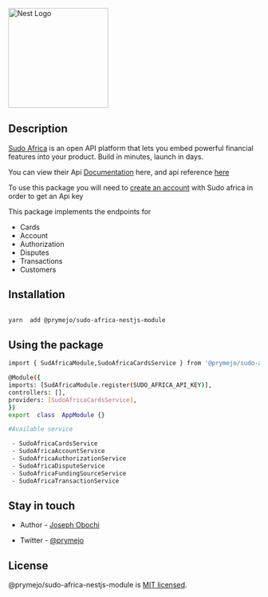 
<p  align="center">

<a  href="http://nestjs.com/"  target="blank"><img  src="https://nestjs.com/img/logo-small.svg"  width="200"  alt="Nest Logo"  /></a>

</p>

## Description

[Sudo Africa](https://sudo.africa/) is an open API platform that lets you embed powerful financial features into your product. Build in minutes, launch in days.

You can view their Api [Documentation](https://docs.sudo.africa/docs)  here, and api reference [here](https://docs.sudo.africa/reference/introduction)

To use this package you will need to [create an account](https://app.sudo.africa/signup) with Sudo africa  in order to get an Api key  

This package implements the endpoints for  

- Cards
- Account
- Authorization
- Disputes
- Transactions
- Customers

## Installation

```bash

yarn  add @prymejo/sudo-africa-nestjs-module

```

## Using the package

```bash
import { SudAfricaModule,SudoAfricaCardsService } from '@prymejo/sudo-africa-nestjs-module';

@Module({
imports: [SudAfricaModule.register(SUDO_AFRICA_API_KEY)],
controllers: [],
providers: [SudoAfricaCardsService],
})
export  class  AppModule {}

#Available service

 - SudoAfricaCardsService
 - SudoAfricaAccountService
 - SudoAfricaAuthorizationService
 - SudoAfricaDisputeService
 - SudoAfricaFundingSourceService
 - SudoAfricaTransactionService

```

## Stay in touch

- Author - [Joseph Obochi](https://kamilmysliwiec.com)

- Twitter - [@prymejo](https://twitter.com/prymejo)

## License

@prymejo/sudo-africa-nestjs-module is [MIT licensed](LICENSE).
